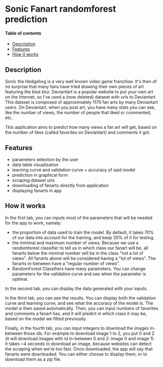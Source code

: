 # Sonic Fanart randomforest prediction

#### Table of contents
- [Description](#description)
- [Features](#features)
- [How it works](#how-it-works)

<!-- toc -->

## Description

Sonic the Hedgehog is a very well known video game franchise. It's then of no surprise that many fans have tried drawing their own pieces of art featuring the blue blur.
Deviantart is a popular website to put your own art on the Internet, so I've used a (now deleted) dataset with urls to Deviantart.
This dataset is composed of approximately 1170 fan arts by many Deviantart users.
On Deviantart, when you post art, you have many stats you can see, like the number of views, the number of people that liked or commented, etc.

This application aims to predict how many views a fan art will get, based on the number of likes (called favorites on Deviantart) and comments it got.

## Features

- parameters selection by the user
- data table visualization
- learning curve and validation curve + accuracy of said model
- prediction in graphical form
- scraping dataset urls
- downloading of fanarts directly from application
- displaying fanarts in app

## How it works

In the first tab, you can inputs most of the parameters that will be needed for the app to work, namely:
- the proportion of data used to train the model. By default, it takes 70% of our data into account for the training, and keep 30% of it for testing.
- the minimal and maximum number of views. Because we use a randomforest classifier to tell us in which class our fanart will be, all fanarts below the minimal number will be in the class "not a lot of views". All fanarts above will be considered having a "lot of views". The fanarts in-between have a "regular number of views".
- RandomForest Classifiers have many parameters. You can change parameters for the validation curve and see when the parameter is optimal.

In the second tab, you can display the data generated with your inputs.

In the third tab, you can see the results. You can display both the validation curve and learning curve, and see what the accuracy of the model is. The model is then saved automatically.
Then, you can input numbers of favorites and comments a fanart has, and it will predict in which class it may be, based on the model we fitted previously.

Finally, in the fourth tab, you can input integers to download the images in-between those ids. For example to download image 1 to 2, you put 0 and 2 (it will download images with id in-between 0 and 2: image 0 and image 1). It takes ~4 seconds to download an image, because websites can detect the scraping when we're too fast.
Once downloaded, the app will say that fanarts were downloaded. You can either choose to display them, or to download them as a zip file.
